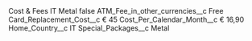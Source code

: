<?xml version="1.0" encoding="UTF-8"?>
<CustomMetadata xmlns="http://soap.sforce.com/2006/04/metadata" xmlns:xsi="http://www.w3.org/2001/XMLSchema-instance" xmlns:xsd="http://www.w3.org/2001/XMLSchema">
    <label>Cost &amp; Fees IT Metal</label>
    <protected>false</protected>
    <values>
        <field>ATM_Fee_in_other_currencies__c</field>
        <value xsi:type="xsd:string">Free</value>
    </values>
    <values>
        <field>Card_Replacement_Cost__c</field>
        <value xsi:type="xsd:string">€ 45</value>
    </values>
    <values>
        <field>Cost_Per_Calendar_Month__c</field>
        <value xsi:type="xsd:string">€ 16,90</value>
    </values>
    <values>
        <field>Home_Country__c</field>
        <value xsi:type="xsd:string">IT</value>
    </values>
    <values>
        <field>Special_Packages__c</field>
        <value xsi:type="xsd:string">Metal</value>
    </values>
</CustomMetadata>
